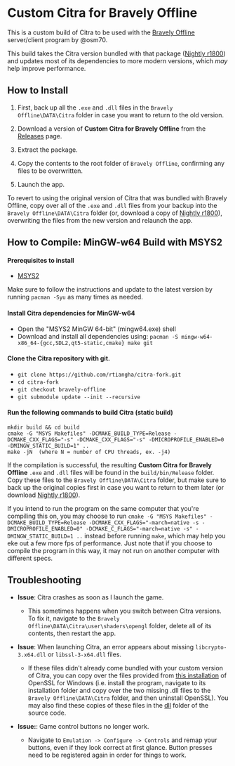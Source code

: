 # Custom Citra for Bravely Offline

This is a custom build of Citra to be used with the [Bravely Offline](https://github.com/osm70/bravely-offline) server/client program by @osm70.

This build takes the Citra version bundled with that package ([Nightly r1800](https://github.com/rtiangha/citra-fork/releases/tag/r1800-2022.10.23)) and updates most of its dependencies to more modern versions, which *may* help improve performance.

## How to Install

1. First, back up all the `.exe` and `.dll` files in the `Bravely Offline\DATA\Citra` folder in case you want to return to the old version.

2. Download a version of **Custom Citra for Bravely Offline** from the [Releases](https://github.com/rtiangha/citra-fork/releases) page.

3. Extract the package.

4. Copy the contents to the root folder of `Bravely Offline`, confirming any files to be overwritten.

5. Launch the app.

To revert to using the original version of Citra that was bundled with Bravely Offline, copy over all of the `.exe` and `.dll` files from your backup into the `Bravely Offline\DATA\Citra` folder  (or, download a copy of [Nightly r1800](https://github.com/rtiangha/citra-fork/releases/tag/r1800-2022.10.23)), overwriting the files from the new version and relaunch the app.

## How to Compile: MinGW-w64 Build with MSYS2

#### Prerequisites to install

- [MSYS2](https://msys2.github.io/)

Make sure to follow the instructions and update to the latest version by running `pacman -Syu` as many times as needed.

#### Install Citra dependencies for MinGW-w64

- Open the "MSYS2 MinGW 64-bit" (mingw64.exe) shell
- Download and install all dependencies using: `pacman -S mingw-w64-x86_64-{gcc,SDL2,qt5-static,cmake} make git`

#### Clone the Citra repository with git.

- `git clone https://github.com/rtiangha/citra-fork.git`
- `cd citra-fork`
- `git checkout bravely-offline`
- `git submodule update --init --recursive`

#### Run the following commands to build Citra (static build)

```shell
mkdir build && cd build
cmake -G "MSYS Makefiles" -DCMAKE_BUILD_TYPE=Release -DCMAKE_CXX_FLAGS="-s" -DCMAKE_CXX_FLAGS="-s" -DMICROPROFILE_ENABLED=0 -DMINGW_STATIC_BUILD=1" ..
make -jN  (where N = number of CPU threads, ex. -j4)
```

If the compilation is successful, the resulting **Custom Citra for Bravely Offline** `.exe` and `.dll` files will be found in the `build/bin/Release` folder. Copy these files to the `Bravely Offline\DATA\Citra` folder, but make sure to back up the original copies first in case you want to return to them later (or download [Nightly r1800](https://github.com/rtiangha/citra-fork/releases/tag/r1800-2022.10.23)).

If you intend to run the program on the same computer that you're compiling this on, you may choose to run `cmake -G "MSYS Makefiles" -DCMAKE_BUILD_TYPE=Release -DCMAKE_CXX_FLAGS="-march=native -s -DMICROPROFILE_ENABLED=0" -DCMAKE_C_FLAGS="-march=native -s" -DMINGW_STATIC_BUILD=1 ..` instead before running `make`, which may help you eke out a few more fps of performance. Just note that if you choose to compile the program in this way, it may not run on another computer with different specs.

## Troubleshooting

* **Issue**:  Citra crashes as soon as I launch the game.

    * This sometimes happens when you switch between Citra versions. To fix it, navigate to the `Bravely Offline\DATA\Citra\user\shaders\opengl` folder, delete all of its contents, then restart the app.

* **Issue**:  When launching Citra, an error appears about missing `libcrypto-3.x64.dll` or `libssl-3-x64.dll` files.

    * If these files didn't already come bundled with your custom version of Citra, you can copy over the files provided from [this installation](https://slproweb.com/download/Win64OpenSSL_Light-3_2_1.exe) of OpenSSL for Windows (i.e. install the program, navigate to its installation folder and copy over the two missing .dll files to the `Bravely Offline\DATA\Citra` folder, and then uninstall OpenSSL). You may also find these copies of these files in the [dll](https://github.com/rtiangha/citra-fork/tree/bravely-offline/dlls) folder of the source code.
 
* **Issue:**:  Game control buttons no longer work.

    * Navigate to `Emulation -> Configure -> Controls` and remap your buttons, even if they look correct at first glance. Button presses need to be registered again in order for things to work.
